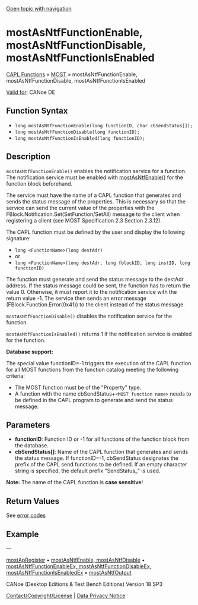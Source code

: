 [Open topic with navigation](../../../../../CANoeDEFamily.htm#Topics/CAPLFunctions/MOST/Functions/CAPLfunctionMOSTAsNTFFunctionEnable.md)

# mostAsNtfFunctionEnable, mostAsNtfFunctionDisable, mostAsNtfFunctionIsEnabled

[CAPL Functions](../../CAPLfunctions.md) » [MOST](../CAPLfunctionsMOSTOverview.md) » mostAsNtfFunctionEnable, mostAsNtfFunctionDisable, mostAsNtfFunctionIsEnabled

[Valid for](../../../Shared/FeatureAvailability.md): CANoe DE

## Function Syntax

- `long mostAsNtfFunctionEnable(long functionID, char cbSendStatus[]);`
- `long mostAsNtfFunctionDisable(long functionID);`
- `long mostAsNtfFunctionIsEnabled(long functionID);`

## Description

`mostAsNtfFunctionEnable()` enables the notification service for a function. The notification service must be enabled with [mostAsNtfEnable()](CAPLfunctionMOSTAsNTFEnable.md) for the function block beforehand.

The service must have the name of a CAPL function that generates and sends the status message of the properties. This is necessary so that the service can send the current value of the properties with the FBlock.Notification.Set(SetFunction/SetAll) message to the client when registering a client (see MOST Specification 2.3 Section 2.3.12).

The CAPL function must be defined by the user and display the following signature:

- `long <FunctionName>(long destAdr)`
- or
- `long <FunctionName>(long destAdr, long fblockID, long instID, long functionID)`

The function must generate and send the status message to the destAdr address. If the status message could be sent, the function has to return the value 0. Otherwise, it must report it to the notification service with the return value -1. The service then sends an error message (FBlock.Function.Error(0x41)) to the client instead of the status message.

`mostAsNtfFunctionDisable()` disables the notification service for the function.

`mostAsNtfFunctionIsEnabled()` returns 1 if the notification service is enabled for the function.

**Database support:**

The special value functionID=-1 triggers the execution of the CAPL function for all MOST functions from the function catalog meeting the following criteria:

- The MOST function must be of the "Property" type.
- A function with the name cbSendStatus+`<MOST function name>` needs to be defined in the CAPL program to generate and send the status message.

## Parameters

- **functionID**: Function ID or -1 for all functions of the function block from the database.
- **cbSendStatus[]**: Name of the CAPL function that generates and sends the status message. If functionID=-1, cbSendStatus designates the prefix of the CAPL send functions to be defined. If an empty character string is specified, the default prefix "SendStatus_" is used.

**Note:** The name of the CAPL function is **case sensitive**!

## Return Values

See [error codes](../CAPLfunctionsMOSTErrorCodes.md)

## Example

—

[mostApRegister](CAPLfunctionMOSTApRegister.md) • [mostAsNtfEnable, mostAsNtfDisable](CAPLfunctionMOSTAsNTFEnable.md) • [mostAsNtfFunctionEnableEx, mostAsNtfFunctionDisableEx, mostAsNtfFunctionIsEnabledEx](CAPLfunctionMOSTAsNTFFunctionEnableEx.md) • [mostAsNtfOutput](CAPLfunctionMOSTAsNTFOutput.md)

CANoe (Desktop Editions & Test Bench Editions) Version 18 SP3

[Contact/Copyright/License](../../../Shared/ContactCopyrightLicense.md) | [Data Privacy Notice](https://www.vector.com/int/en/company/get-info/privacy-policy/)
